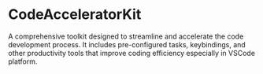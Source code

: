 # CodeAcceleratorKit
A comprehensive toolkit designed to streamline and accelerate the code development process. It includes pre-configured tasks, keybindings, and other productivity tools that improve coding efficiency especially in VSCode platform.
